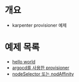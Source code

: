 # 개요
* karpenter provisioner 예제

# 예제 목록
* [hello world](./example-1/)
* [argocd를 사용한 provisioner](./example-2/)
* [nodeSelector 또는 nodAffinity](./example-3/)

